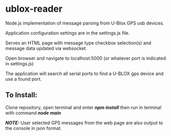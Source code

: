 # ublox-reader
Node.js implementation of message parsing from U-Blox GPS usb devices.

Application configuration settings are in the settings.js file.

Serves an HTML page with message type checkbox selection(s) and message data updated via websocket.

Open browser and navigate to localhost:5000 (or whatever port is indicated in settings.js)

The application will search all serial ports to find a U-BLOX gps device and use a found port.


## To Install:
Clone repository, open terminal and enter ***npm install*** then run in terminal with command ***node main***

***NOTE:*** 
User selected GPS messages from the web page are also output to the console in json format. 

